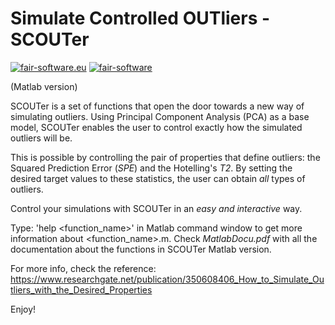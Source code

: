# Simulate Controlled OUTliers - SCOUTer

[![fair-software.eu](https://img.shields.io/badge/fair--software.eu-%E2%97%8F%20%20%E2%97%8F%20%20%E2%97%8B%20%20%E2%97%8B%20%20%E2%97%8B-orange)](https://fair-software.eu)
[![fair-software](https://github.com/albagc/SCOUTer/actions/workflows/fair-software.yml/badge.svg)](https://github.com/albagc/SCOUTer/actions/workflows/fair-software.yml)

(Matlab version)

SCOUTer is a set of functions that open the door towards a new way of 
simulating outliers. Using Principal Component Analysis (PCA) as a base 
model, SCOUTer enables the user to control exactly how the simulated 
outliers will be.

This is possible by controlling the pair of properties that define 
outliers: the Squared Prediction Error (_SPE_) and the Hotelling's _T2_. 
By setting the desired target values to these statistics, the user can 
obtain *all* types of outliers.
 
Control your simulations with SCOUTer in an *easy and interactive* way.

Type: 
'help <function_name>' 
in Matlab command window to get more information about <function_name>.m.
Check _MatlabDocu.pdf_ with all the documentation about the functions in SCOUTer Matlab version.

For more info, check the reference: https://www.researchgate.net/publication/350608406_How_to_Simulate_Outliers_with_the_Desired_Properties

Enjoy! 
